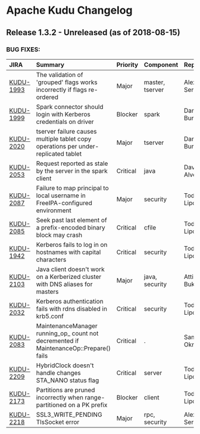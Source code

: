 
<!---
# Licensed to the Apache Software Foundation (ASF) under one
# or more contributor license agreements.  See the NOTICE file
# distributed with this work for additional information
# regarding copyright ownership.  The ASF licenses this file
# to you under the Apache License, Version 2.0 (the
# "License"); you may not use this file except in compliance
# with the License.  You may obtain a copy of the License at
#
#     http://www.apache.org/licenses/LICENSE-2.0
#
# Unless required by applicable law or agreed to in writing, software
# distributed under the License is distributed on an "AS IS" BASIS,
# WITHOUT WARRANTIES OR CONDITIONS OF ANY KIND, either express or implied.
# See the License for the specific language governing permissions and
# limitations under the License.
-->
# Apache Kudu Changelog

## Release 1.3.2 - Unreleased (as of 2018-08-15)



### BUG FIXES:

| JIRA | Summary | Priority | Component | Reporter | Contributor |
|:---- |:---- | :--- |:---- |:---- |:---- |
| [KUDU-1993](https://issues.apache.org/jira/browse/KUDU-1993) | The validation of 'grouped' flags works incorrectly if flags re-ordered |  Major | master, tserver | Alexey Serbin | Alexey Serbin |
| [KUDU-1999](https://issues.apache.org/jira/browse/KUDU-1999) | Spark connector should login with Kerberos credentials on driver |  Blocker | spark | Dan Burkert | Dan Burkert |
| [KUDU-2020](https://issues.apache.org/jira/browse/KUDU-2020) | tserver failure causes multiple tablet copy operations per under-replicated tablet |  Major | tserver | Dan Burkert | Dan Burkert |
| [KUDU-2053](https://issues.apache.org/jira/browse/KUDU-2053) | Request reported as stale by the server in the spark client |  Critical | java | David Alves | Todd Lipcon |
| [KUDU-2087](https://issues.apache.org/jira/browse/KUDU-2087) | Failure to map principal to local username in FreeIPA-configured environment |  Major | security | Todd Lipcon | Todd Lipcon |
| [KUDU-2085](https://issues.apache.org/jira/browse/KUDU-2085) | Seek past last element of a prefix-encoded binary block may crash |  Critical | cfile | Todd Lipcon | Todd Lipcon |
| [KUDU-1942](https://issues.apache.org/jira/browse/KUDU-1942) | Kerberos fails to log in on hostnames with capital characters |  Critical | security | Todd Lipcon | Todd Lipcon |
| [KUDU-2103](https://issues.apache.org/jira/browse/KUDU-2103) | Java client doesn't work on a Kerberized cluster with DNS aliases for masters |  Major | java, security | Attila Bukor | Attila Bukor |
| [KUDU-2032](https://issues.apache.org/jira/browse/KUDU-2032) | Kerberos authentication fails with rdns disabled in krb5.conf |  Critical | security | Todd Lipcon | Todd Lipcon |
| [KUDU-2083](https://issues.apache.org/jira/browse/KUDU-2083) | MaintenanceManager running\_op\_ count not decremented if MaintenanceOp::Prepare() fails |  Critical | . | Samuel Okrent | David Alves |
| [KUDU-2209](https://issues.apache.org/jira/browse/KUDU-2209) | HybridClock doesn't handle changes STA\_NANO status flag |  Critical | server | Todd Lipcon | Todd Lipcon |
| [KUDU-2173](https://issues.apache.org/jira/browse/KUDU-2173) | Partitions are pruned incorrectly when range-partitioned on a PK prefix |  Blocker | client | Todd Lipcon | Dan Burkert |
| [KUDU-2218](https://issues.apache.org/jira/browse/KUDU-2218) | SSL3\_WRITE\_PENDING TlsSocket error |  Major | rpc, security | Alexey Serbin | Todd Lipcon |


